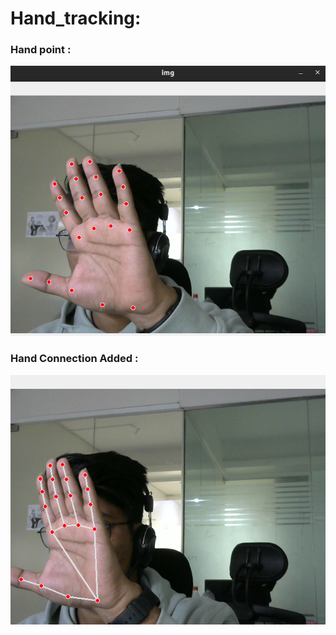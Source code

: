 # Hand_tracking:


### Hand point :
![Screenshot](test1.png)

### Hand Connection Added :
![Screenshot](test2.png)
